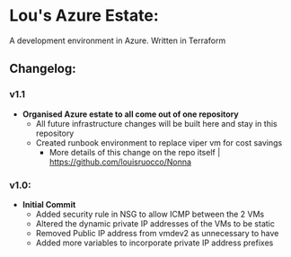 # Lou's Azure Estate:

A development environment in Azure. Written in Terraform

## Changelog:
### v1.1
- **Organised Azure estate to all come out of one repository**
    - All future infrastructure changes will be built here and stay in this repository
    - Created runbook environment to replace viper vm for cost savings
        - More details of this change on the repo itself | https://github.com/louisruocco/Nonna

### v1.0:
- **Initial Commit**
    - Added security rule in NSG to allow ICMP between the 2 VMs
    - Altered the dynamic private IP addresses of the VMs to be static 
    - Removed Public IP address from vmdev2 as unnecessary to have
    - Added more variables to incorporate private IP address prefixes